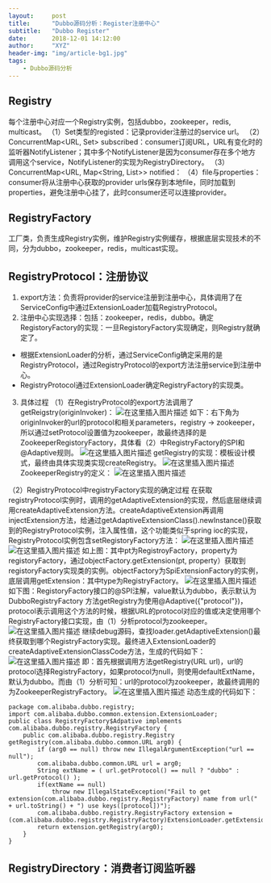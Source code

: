 ```yaml
---
layout:     post
title:      "Dubbo源码分析：Register注册中心"
subtitle:   "Dubbo Register"
date:       2018-12-01 14:12:00
author:     "XYZ"
header-img: "img/article-bg1.jpg"
tags:
    - Dubbo源码分析
---
```


## Registry
每个注册中心对应一个Registry实例，包括dubbo，zookeeper，redis, multicast。
（1）Set<URL>类型的registed：记录provider注册过的service url。
（2）ConcurrentMap<URL, Set<NotifyListener>> subscribed：consumer订阅URL，URL有变化时的监听器NotifyListener；其中多个NotifyListener是因为consumer存在多个地方调用这个service，NotifyListener的实现为RegistryDirectory。
（3）ConcurrentMap<URL, Map<String, List<URL>>> notified：
（4）file与properties：consumer将从注册中心获取的provider urls保存到本地file，同时加载到properties，避免注册中心挂了，此时consumer还可以连接provider。

## RegistryFactory
工厂类，负责生成Registry实例，维护Registry实例缓存，根据底层实现技术的不同，分为dubbo，zookeeper，redis，multicast实现。

## RegistryProtocol：注册协议
1. export方法：负责将provider的service注册到注册中心，具体调用了在ServiceConfig中通过ExtensionLoader加载RegistryProtocol。
2. 注册中心实现选择：包括：zookeeper，redis，dubbo。确定RegistoryFactory的实现：一旦RegistoryFactory实现确定，则Registry就确定了。
* 根据ExtensionLoader的分析，通过ServiceConfig确定采用的是RegistryProtocol，通过RegistryProtocol的export方法注册service到注册中心。
* RegistryProtocol通过ExtensionLoader确定RegistryFactory的实现类。
3. 具体过程
（1）在RegistryProtocol的export方法调用了getReigstry(originInvoker)：
![在这里插入图片描述](https://img-blog.csdnimg.cn/20181201135103581.png?x-oss-process=image/watermark,type_ZmFuZ3poZW5naGVpdGk,shadow_10,text_aHR0cHM6Ly9ibG9nLmNzZG4ubmV0L3UwMTAwMTM1NzM=,size_16,color_FFFFFF,t_70)
如下：右下角为originInvoker的url的protocol和相关parameters，registry -> zookeeper，所以通过setProtocol设置值为zookeeper，故最终选择的是ZookeeperRegistoryFactory，具体看（2）中RegistryFactory的SPI和@Adaptive规则。
![在这里插入图片描述](https://img-blog.csdnimg.cn/2018120113560928.png?x-oss-process=image/watermark,type_ZmFuZ3poZW5naGVpdGk,shadow_10,text_aHR0cHM6Ly9ibG9nLmNzZG4ubmV0L3UwMTAwMTM1NzM=,size_16,color_FFFFFF,t_70)
getRegistry的实现：模板设计模式，最终由具体实现类实现createRegistry。
![在这里插入图片描述](https://img-blog.csdnimg.cn/20181201135637768.png?x-oss-process=image/watermark,type_ZmFuZ3poZW5naGVpdGk,shadow_10,text_aHR0cHM6Ly9ibG9nLmNzZG4ubmV0L3UwMTAwMTM1NzM=,size_16,color_FFFFFF,t_70)
ZookeeperRegistry的定义：
![在这里插入图片描述](https://img-blog.csdnimg.cn/20181201135710599.png?x-oss-process=image/watermark,type_ZmFuZ3poZW5naGVpdGk,shadow_10,text_aHR0cHM6Ly9ibG9nLmNzZG4ubmV0L3UwMTAwMTM1NzM=,size_16,color_FFFFFF,t_70)

（2）RegistryProtocol中registryFactory实现的确定过程
在获取registryProtocol实例时，调用的getAdaptiveExtension的实现，然后底层继续调用createAdaptiveExtension方法。createAdaptiveExtension再调用injectExtension方法，给通过getAdaptiveExtensionClass().newInstance()获取到的RegistryProtocol实例，注入属性值，这个功能类似于spring ioc的实现，RegistryProtocol实例包含setRegistoryFactory方法：
![在这里插入图片描述](https://img-blog.csdnimg.cn/20181201135808462.png?x-oss-process=image/watermark,type_ZmFuZ3poZW5naGVpdGk,shadow_10,text_aHR0cHM6Ly9ibG9nLmNzZG4ubmV0L3UwMTAwMTM1NzM=,size_16,color_FFFFFF,t_70)
![在这里插入图片描述](https://img-blog.csdnimg.cn/20181201140009832.png?x-oss-process=image/watermark,type_ZmFuZ3poZW5naGVpdGk,shadow_10,text_aHR0cHM6Ly9ibG9nLmNzZG4ubmV0L3UwMTAwMTM1NzM=,size_16,color_FFFFFF,t_70)
如上图：其中pt为RegistroyFactory，property为registoryFactory，通过objectFactory.getExtension(pt, property）获取到registoryFactory实现类的实例。objectFactory为SpiExtensionFactory的实例，底层调用getExtension：其中type为RegistryFactory。
![在这里插入图片描述](https://img-blog.csdnimg.cn/20181201140206501.png?x-oss-process=image/watermark,type_ZmFuZ3poZW5naGVpdGk,shadow_10,text_aHR0cHM6Ly9ibG9nLmNzZG4ubmV0L3UwMTAwMTM1NzM=,size_16,color_FFFFFF,t_70)
如下图：RegistoryFactory接口的@SPI注解，value默认为dubbo，表示默认为DubboRegistryFactory
方法getRegistry为使用@Adaptive({"protocol"})，protocol表示调用这个方法的时候，根据URL的protocol对应的值或决定使用哪个RegistryFactory接口实现，由（1）分析protocol为zookeeper。
![在这里插入图片描述](https://img-blog.csdnimg.cn/20181201140324732.png?x-oss-process=image/watermark,type_ZmFuZ3poZW5naGVpdGk,shadow_10,text_aHR0cHM6Ly9ibG9nLmNzZG4ubmV0L3UwMTAwMTM1NzM=,size_16,color_FFFFFF,t_70)
继续debug源码，查找loader.getAdaptiveExtension()最终获取到哪个RegistryFactory实现。最终进入ExtensionLoader的createAdaptiveExtensionClassCode方法，生成的代码如下：
![在这里插入图片描述](https://img-blog.csdnimg.cn/20181201140448560.png?x-oss-process=image/watermark,type_ZmFuZ3poZW5naGVpdGk,shadow_10,text_aHR0cHM6Ly9ibG9nLmNzZG4ubmV0L3UwMTAwMTM1NzM=,size_16,color_FFFFFF,t_70)
即：首先根据调用方法getRegistry(URL url)，url的protocol选择RegistryFactory，如果protocol为null，则使用defaultExtName，默认为dubbo。而由（1）分析可知：url的protocol为zookeeper，故最终调用的为ZookeeperRegistryFactory。
![在这里插入图片描述](https://img-blog.csdnimg.cn/20181201140527164.png)
动态生成的代码如下：
```
package com.alibaba.dubbo.registry;
import com.alibaba.dubbo.common.extension.ExtensionLoader;
public class RegistryFactory$Adpative implements com.alibaba.dubbo.registry.RegistryFactory {
	public com.alibaba.dubbo.registry.Registry getRegistry(com.alibaba.dubbo.common.URL arg0) {
		if (arg0 == null) throw new IllegalArgumentException("url == null");
		com.alibaba.dubbo.common.URL url = arg0;
		String extName = ( url.getProtocol() == null ? "dubbo" : url.getProtocol() );
		if(extName == null) 
			throw new IllegalStateException("Fail to get extension(com.alibaba.dubbo.registry.RegistryFactory) name from url(" + url.toString() + ") use keys([protocol])");
		com.alibaba.dubbo.registry.RegistryFactory extension = (com.alibaba.dubbo.registry.RegistryFactory)ExtensionLoader.getExtensionLoader(com.alibaba.dubbo.registry.RegistryFactory.class).getExtension(extName);
		return extension.getRegistry(arg0);
	}
}
```

## RegistryDirectory：消费者订阅监听器